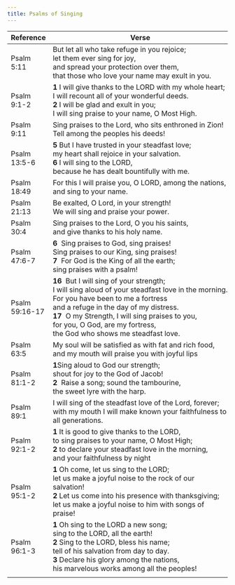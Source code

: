 ```yaml
---
title: Psalms of Singing
---
```



| Reference      | Verse                                                                                                                                                                                                                                                                                                                    |
| -------------- | ------------------------------------------------------------------------------------------------------------------------------------------------------------------------------------------------------------------------------------------------------------------------------------------------------------------------ |
| Psalm 5:11     | But let all who take refuge in you rejoice;<br>let them ever sing for joy,<br>and spread your protection over them,<br>that those who love your name may exult in you.                                                                                                                                                   |
| Psalm 9:1-2    | **1** I will give thanks to the LORD with my whole heart;<br>I will recount all of your wonderful deeds.<br>**2** I will be glad and exult in you;<br>I will sing praise to your name, O Most High.                                                                                                                      |
| Psalm 9:11     | Sing praises to the Lord, who sits enthroned in Zion!<br>Tell among the peoples his deeds!                                                                                                                                                                                                                               |
| Psalm 13:5-6   | **5** But I have trusted in your steadfast love;<br>my heart shall rejoice in your salvation.<br>**6** I will sing to the LORD,<br>because he has dealt bountifully with me.                                                                                                                                             |
| Psalm 18:49    | For this I will praise you, O LORD, among the nations,<br>and sing to your name.                                                                                                                                                                                                                                         |
| Psalm 21:13    | Be exalted, O Lord, in your strength!<br>We will sing and praise your power.                                                                                                                                                                                                                                             |
| Psalm 30:4     | Sing praises to the Lord, O you his saints,<br>and give thanks to his holy name.                                                                                                                                                                                                                                         |
| Psalm 47:6-7   | **6**  Sing praises to God, sing praises!<br>Sing praises to our King, sing praises!<br>**7**  For God is the King of all the earth;<br>sing praises with a psalm!                                                                                                                                                       |
| Psalm 59:16-17 | **16**  But I will sing of your strength;<br>I will sing aloud of your steadfast love in the morning.<br>For you have been to me a fortress<br>and a refuge in the day of my distress.<br>**17**  O my Strength, I will sing praises to you,<br>for you, O God, are my fortress,<br>the God who shows me steadfast love. |
| Psalm 63:5     | My soul will be satisfied as with fat and rich food,<br>and my mouth will praise you with joyful lips                                                                                                                                                                                                                    |
| Psalm 81:1-2   | **1**Sing aloud to God our strength;<br>shout for joy to the God of Jacob!<br>**2**  Raise a song; sound the tambourine,<br>the sweet lyre with the harp.                                                                                                                                                                |
| Psalm 89:1     | I will sing of the steadfast love of the Lord, forever;<br>with my mouth I will make known your faithfulness to all generations.                                                                                                                                                                                         |
| Psalm 92:1-2   | **1** It is good to give thanks to the LORD,<br>to sing praises to your name, O Most High;<br>**2** to declare your steadfast love in the morning,<br>and your faithfulness by night                                                                                                                                     |
| Psalm 95:1-2   | **1** Oh come, let us sing to the LORD;<br>let us make a joyful noise to the rock of our salvation!<br>**2** Let us come into his presence with thanksgiving;<br>let us make a joyful noise to him with songs of praise!                                                                                                 |
| Psalm 96:1-3   | **1** Oh sing to the LORD a new song;<br>sing to the LORD, all the earth!<br>**2** Sing to the LORD, bless his name;<br>tell of his salvation from day to day.<br>**3** Declare his glory among the nations,<br>his marvelous works among all the peoples!                                                               |
|                |                                                                                                                                                                                                                                                                                                                          |
